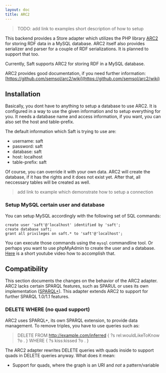 ```yaml
---
layout: doc
title: ARC2
---
```


> TODO:
> add link to examples
> short description of how to setup

This backend provides a Store adapter which utilizes the PHP library [ARC2](https://github.com/semsol/arc2) for storing RDF data in a MySQL database. ARC2 itself also provides serializer and parser for a couple of RDF serializations. It is planned to support that too.

Currently, Saft supports ARC2 for storing RDF in a MySQL database. 

ARC2 provides good documentation, if you need further information: [https://github.com/semsol/arc2/wiki](https://github.com/semsol/arc2/wiki)


## Installation

Basically, you dont have to anything to setup a database to use ARC2. It is configured in a way to use the given information and to setup everything for you. It needs a database name and access information, if you want, you can also set the host and table-prefix. 

The default information which Saft is trying to use are:

- username: saft
- password: saft
- database: saft
- host: localhost
- table-prefix: saft

Of course, you can override it with your own data. ARC2 will create the database, if it has the rights and it does not exist yet. After that, all neccessary tables will be created as well.

> add link to example which demonstrate how to setup a connection

### Setup MySQL certain user and database

You can setup MySQL accordingly with the following set of SQL commands:

    create user 'saft'@'localhost' identified by 'saft';
    create database saft;
    grant all privileges on saft.* to 'saft'@'localhost';

You can execute those commands using the `mysql` commandline tool. Or perhaps you want to use phpMyAdmin to create the user and a database. [Here](https://www.youtube.com/watch?v=lfjzAbaW32c) is a short youtube video how to accomplish that.

## Compatibility

This section documents the changes on the behavior of the ARC2 adapter. ARC2 lacks certain SPARQL features, such as SPARUL or uses its own implementation ([SPARQL+](https://github.com/semsol/arc2/wiki/SPARQL%2B)). This adapter extends ARC2 to support for further SPARQL 1.0/1.1 features.

### DELETE WHERE (no quad support)

ARC2 uses SPARQL+, its own SPARQL extension, to provide data management. To remove triples, you have to use queries such as:

> DELETE FROM <http://example.com/inferred> { ?s rel:wouldLikeToKnow ?o . } WHERE { ?s kiss:kissed ?o . }

The ARC2 adapter rewrites DELETE queries with quads inside to support quads in DELETE queries anyway. What does it mean:
- Support for quads, where the graph is an URI and *not* a pattern/variable
